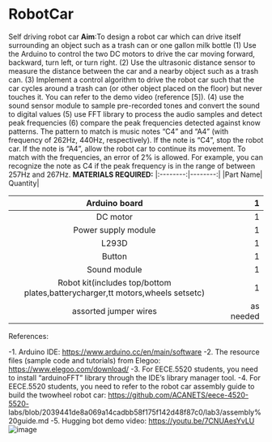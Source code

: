 # RobotCar
Self driving robot car
**Aim**:To design a robot car which can drive itself surrounding an object such as a trash can or one gallon milk bottle 
(1) Use the Arduino to control the two DC motors to drive the car moving forward, backward,
turn left, or turn right.
(2) Use the ultrasonic distance sensor to measure the distance between the car and a
nearby object such as a trash can.
(3) Implement a control algorithm to drive the robot car such that the car cycles around a
trash can (or other object placed on the floor) but never touches it. You can refer to the
demo video (reference [5]).
(4) use the sound sensor module to sample pre-recorded tones and convert the sound to
digital values
(5) use FFT library to process the audio samples and detect peak frequencies
(6) compare the peak frequencies detected against know patterns. The pattern to match is
music notes “C4” and “A4” (with frequency of 262Hz, 440Hz, respectively). If the note is
“C4”, stop the robot car. If the note is “A4”, allow the robot car to continue its movement.
To match with the frequencies, an error of 2% is allowed. For example, you can
recognize the note as C4 if the peak frequency is in the range of between 257Hz and
267Hz.
**MATERIALS REQUIRED:**
|:--------:|--------:|
|Part Name| Quantity|

|Arduino board| 1|
|:------------:|--------:|
|DC motor| 1|
|Power supply module|1|
|L293D |1|
|Button| 1|
|Sound module| 1|
|Robot kit(includes top/bottom plates,batterycharger,tt motors,wheels setsetc) |1|
|assorted jumper wires| as needed| 



References:

\-1. Arduino IDE: https://www.arduino.cc/en/main/software
\-2. The resource files (sample code and tutorials) from Elegoo:
https://www.elegoo.com/download/
\-3. For EECE.5520 students, you need to install “arduinoFFT” library through the IDE’s library
manager tool.
\-4. For EECE.5520 students, you need to refer to the robot car assembly guide to build the twowheel
robot car: https://github.com/ACANETS/eece-4520-5520-
labs/blob/2039441de8a069a14cadbb58f175f142d48f87c0/lab3/assembly%20guide.md
\-5. Hugging bot demo video: https://youtu.be/7CNUAesYvLU
![image](https://github.com/Prathiba01852498/RobotCar/assets/157857568/cff0b341-70ac-467e-ba7d-ed0fc2f4e77a)


